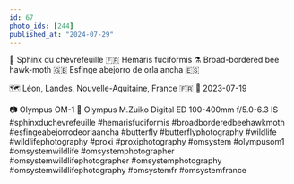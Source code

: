 ```yaml
---
id: 67
photo_ids: [244]
published_at: "2024-07-29"
---
```

🦋 
Sphinx du chèvrefeuille 🇫🇷
Hemaris fuciformis ⚗️
Broad-bordered bee hawk-moth 🇬🇧
Esfinge abejorro de orla ancha 🇪🇸

🗺️ Léon, Landes, Nouvelle-Aquitaine, France 🇫🇷
📅 2023-07-19

📷 Olympus OM-1
🔭 Olympus M.Zuiko Digital ED 100-400mm f/5.0-6.3 IS
#sphinxduchevrefeuille #hemarisfuciformis #broadborderedbeehawkmoth #esfingeabejorrodeorlaancha #butterfly #butterflyphotography #wildlife #wildlifephotography #proxi #proxiphotography #omsystem #olympusom1 #omsystemwildlife #omsystemphotographer #omsystemwildlifephotographer #omsystemphotography #omsystemwildlifephotography #omsystemfr #omsystemfrance